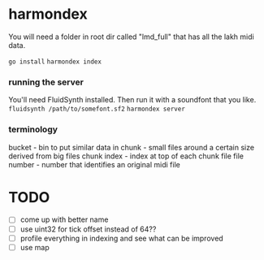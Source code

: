 # harmondex

You will need a folder in root dir called "lmd_full" that has all the lakh midi data.

`go install`
`harmondex index`

### running the server

You'll need FluidSynth installed. Then run it with a soundfont that you like.
`fluidsynth /path/to/somefont.sf2`
`harmondex server`

### terminology
bucket - bin to put similar data in
chunk - small files around a certain size derived from big files
chunk index - index at top of each chunk file
file number - number that identifies an original midi file


# TODO
 - [ ] come up with better name
 - [ ] use uint32 for tick offset instead of 64??
 - [ ] profile everything in indexing and see what can be improved
 - [ ] use map
